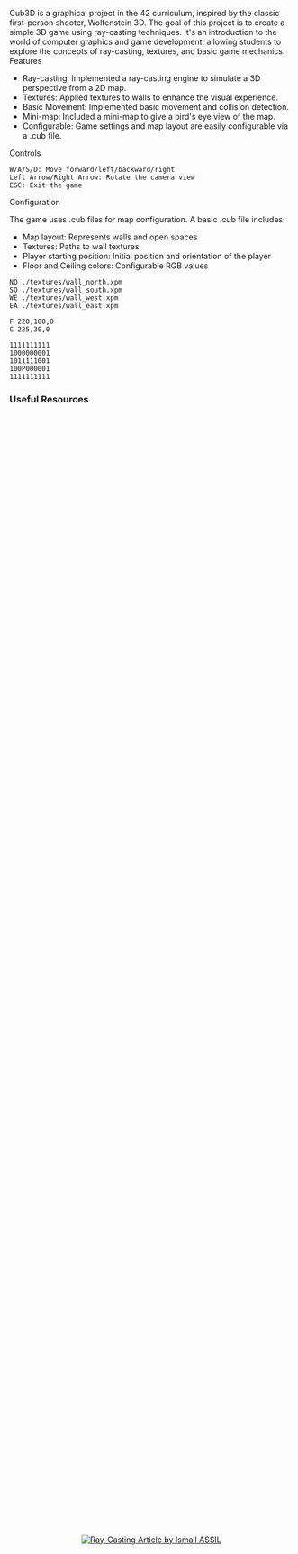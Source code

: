 Cub3D is a graphical project in the 42 curriculum, inspired by the classic first-person shooter, Wolfenstein 3D. The goal of this project is to create a simple 3D game using ray-casting techniques. It's an introduction to the world of computer graphics and game development, allowing students to explore the concepts of ray-casting, textures, and basic game mechanics.
Features

- Ray-casting: Implemented a ray-casting engine to simulate a 3D perspective from a 2D map.
- Textures: Applied textures to walls to enhance the visual experience.
- Basic Movement: Implemented basic movement and collision detection.
- Mini-map: Included a mini-map to give a bird's eye view of the map.
- Configurable: Game settings and map layout are easily configurable via a .cub file.

Controls

    W/A/S/D: Move forward/left/backward/right
    Left Arrow/Right Arrow: Rotate the camera view
    ESC: Exit the game

Configuration

The game uses .cub files for map configuration. A basic .cub file includes:

- Map layout: Represents walls and open spaces
- Textures: Paths to wall textures
- Player starting position: Initial position and orientation of the player
- Floor and Ceiling colors: Configurable RGB values

```text
NO ./textures/wall_north.xpm
SO ./textures/wall_south.xpm
WE ./textures/wall_west.xpm
EA ./textures/wall_east.xpm

F 220,100,0
C 225,30,0

1111111111
1000000001
1011111001
100P000001
1111111111
```


### Useful Resources

<div style="display: flex; justify-content: center; align-items: center; height: 100vh;">
  <a target="_blank" href="https://github-readme-medium-recent-article.vercel.app/medium/@ismailassil/0">
    <img src="https://github-readme-medium-recent-article.vercel.app/medium/@ismailassil/0" alt="Ray-Casting Article by Ismail ASSIL" style="display: block;">
  </a>
</div>
